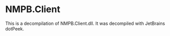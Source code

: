 # NMPB.Client

This is a decompilation of NMPB.Client.dll. It was decompiled with JetBrains dotPeek.
